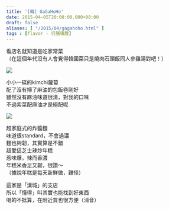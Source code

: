 ```yaml
---
title: '[韓] GaGaHoHo'
date: 2015-04-05T20:00:00.000+08:00
draft: false
aliases: [ "/2015/04/gagahoho.html" ]
tags : [flavor - 行膳積腹]
---
```


看店名就知道是吃家常菜  
（在這個年代沒有人會覺得韓國菜只是燒肉石頭飯同人參雞湯對吧！）  

![](/images/gagahoho.jpg)

小小一碟的kimchi蘿蔔  
配了沒有掃了麻油的包飯卷剛好  
雖然沒有麻油味道很清，對我的口味  
不過紫菜配麻油才是絕配呢  

![](/images/gagahoho1.jpg)

超家庭式的炸醬麵  
味道很standard，不會過濃  
麵也夠韌，其實算是不錯  
超愛這芝士辣炒年糕  
惹味爆，辣而香濃  
年糕米香足又韌，很讚～  
（據說年糕是每天新鮮做，難怪）  
  
這家是「漢城」的支店  
所以「懂得」叫其實也能找到好東西  
喝的不抵算，在附近買也很方便（消音）
